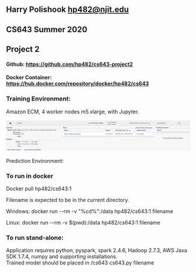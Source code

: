 ##  Harry Polishook hp482@njit.edu
##  CS643 Summer 2020 
##  Project 2

#### Github: https://github.com/hp482/cs643-project2

#### Docker Container: https://hub.docker.com/repository/docker/hp482/cs643

### Training Environment: 

Amazon ECM, 4 worker nodes m5.xlarge,  with Jupyter.    
 
![Image of Cluster](https://github.com/hp482/cs643-project2/blob/master/cluster.jpg)


Prediction Environment: 

### To run in docker 
Docker pull hp482/cs643:1  

Filename is expected to be in the current directory. 

Windows: docker run --rm  -v "%cd%":/data  hp482/cs643:1  filename

Linux: docker run --rm -v $(pwd):/data hp482/cs643:1 filename

### To run stand-alone:

Application requires python, pyspark, spark 2.4.6, Hadoop 2.7.3, AWS Java SDK 1.7.4, numpy  and supporting installations.   
Trained model should be placed in /cs643
cs643.py  filename
